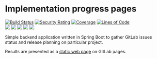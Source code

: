 # Implementation progress pages

[![Build Status](https://github.com/BranislavBeno/Implementation-Progress-Page/actions/workflows/gradle.yml/badge.svg)](https://github.com/BranislavBeno/Implementation-Progress-Page/actions)
[![Security Rating](https://sonarcloud.io/api/project_badges/measure?project=BranislavBeno_ImplementationProgressPage&metric=security_rating)](https://sonarcloud.io/summary/new_code?id=BranislavBeno_ImplementationProgressPage)
[![Coverage](https://sonarcloud.io/api/project_badges/measure?project=BranislavBeno_ImplementationProgressPage&metric=coverage)](https://sonarcloud.io/summary/new_code?id=BranislavBeno_ImplementationProgressPage)
[![Lines of Code](https://sonarcloud.io/api/project_badges/measure?project=BranislavBeno_ImplementationProgressPage&metric=ncloc)](https://sonarcloud.io/summary/new_code?id=BranislavBeno_ImplementationProgressPage)  
[![](https://img.shields.io/badge/Java-17-blue)](/build.gradle)
[![](https://img.shields.io/badge/Spring%20Boot-2.6.6-blue)](/build.gradle)
[![](https://img.shields.io/badge/Testcontainers-1.17.1-blue)](/build.gradle)
[![](https://img.shields.io/badge/Gradle-7.4.1-blue)](/gradle/wrapper/gradle-wrapper.properties)
[![](https://img.shields.io/badge/License-MIT-blue.svg)](https://opensource.org/licenses/MIT)  

Simple backend application written in Spring Boot to gather GitLab issues status and release planning on particular project.

Results are presented as a [static web page](https://dashboard-tools.gitlab.io/Implementation-Progress-Page) on GitLab pages.
